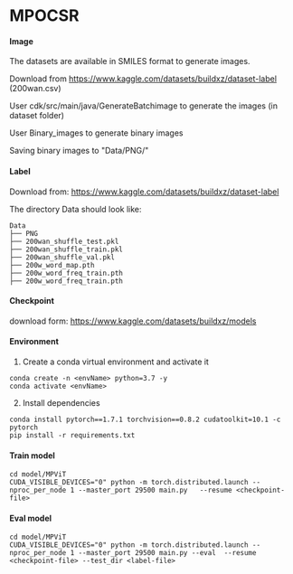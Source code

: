 # MPOCSR

#### Image

The datasets are available in SMILES format to generate images.

Download from https://www.kaggle.com/datasets/buildxz/dataset-label (200wan.csv)

User cdk/src/main/java/GenerateBatchimage to generate the images (in dataset folder)

User Binary_images to generate binary images

Saving binary images to "Data/PNG/"

#### Label

Download from: https://www.kaggle.com/datasets/buildxz/dataset-label

The directory Data should look like:

```
Data
├── PNG
├── 200wan_shuffle_test.pkl
├── 200wan_shuffle_train.pkl
├── 200wan_shuffle_val.pkl
├── 200w_word_map.pth
├── 200w_word_freq_train.pth
├── 200w_word_freq_train.pth
```

#### Checkpoint

download form: https://www.kaggle.com/datasets/buildxz/models

#### Environment 

1. Create a conda virtual environment and activate it

```
conda create -n <envName> python=3.7 -y
conda activate <envName> 
```

2. Install dependencies

```
conda install pytorch==1.7.1 torchvision==0.8.2 cudatoolkit=10.1 -c pytorch
pip install -r requirements.txt
```

#### Train model

```
cd model/MPViT
CUDA_VISIBLE_DEVICES="0" python -m torch.distributed.launch --nproc_per_node 1 --master_port 29500 main.py   --resume <checkpoint-file> 
```

#### Eval model

```
cd model/MPViT
CUDA_VISIBLE_DEVICES="0" python -m torch.distributed.launch --nproc_per_node 1 --master_port 29500 main.py --eval  --resume <checkpoint-file> --test_dir <label-file>
```

